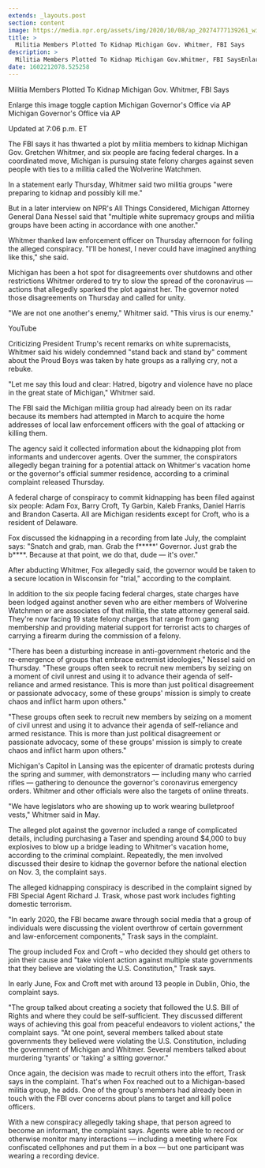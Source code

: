 ```yaml
--- 
extends: _layouts.post 
section: content 
image: https://media.npr.org/assets/img/2020/10/08/ap_20274777139261_wide-c13f974ac116c05ddda1a0c443e87287e85d878d.jpg?s=1400 
title: > 
  Militia Members Plotted To Kidnap Michigan Gov. Whitmer, FBI Says 
description: > 
  Militia Members Plotted To Kidnap Michigan Gov.Whitmer, FBI SaysEnlarge this image toggle caption Michigan Governor's Office via AP Michigan Governor's Office via APUpdated at 7:06 p.m.ETThe FBI says it has thwarted a plot by militia members to kidnap Michigan Gov.In a statement early Thursday, Whitmer said two militia groups "were preparing to kidnap and possibly kill me.""Let me say this loud and clear: Hatred, bigotry and violence have no place in the great state of Michigan," Whitmer said. 
date: 1602212078.525258 
--- 
```

Militia Members Plotted To Kidnap Michigan Gov. Whitmer, FBI Says

Enlarge this image toggle caption Michigan Governor's Office via AP Michigan Governor's Office via AP

Updated at 7:06 p.m. ET

The FBI says it has thwarted a plot by militia members to kidnap Michigan Gov. Gretchen Whitmer, and six people are facing federal charges. In a coordinated move, Michigan is pursuing state felony charges against seven people with ties to a militia called the Wolverine Watchmen.

In a statement early Thursday, Whitmer said two militia groups "were preparing to kidnap and possibly kill me."

But in a later interview on NPR's All Things Considered, Michigan Attorney General Dana Nessel said that "multiple white supremacy groups and militia groups have been acting in accordance with one another."

Whitmer thanked law enforcement officer on Thursday afternoon for foiling the alleged conspiracy. "I'll be honest, I never could have imagined anything like this," she said.

Michigan has been a hot spot for disagreements over shutdowns and other restrictions Whitmer ordered to try to slow the spread of the coronavirus — actions that allegedly sparked the plot against her. The governor noted those disagreements on Thursday and called for unity.

"We are not one another's enemy," Whitmer said. "This virus is our enemy."

YouTube

Criticizing President Trump's recent remarks on white supremacists, Whitmer said his widely condemned "stand back and stand by" comment about the Proud Boys was taken by hate groups as a rallying cry, not a rebuke.

"Let me say this loud and clear: Hatred, bigotry and violence have no place in the great state of Michigan," Whitmer said.

The FBI said the Michigan militia group had already been on its radar because its members had attempted in March to acquire the home addresses of local law enforcement officers with the goal of attacking or killing them.

The agency said it collected information about the kidnapping plot from informants and undercover agents. Over the summer, the conspirators allegedly began training for a potential attack on Whitmer's vacation home or the governor's official summer residence, according to a criminal complaint released Thursday.

A federal charge of conspiracy to commit kidnapping has been filed against six people: Adam Fox, Barry Croft, Ty Garbin, Kaleb Franks, Daniel Harris and Brandon Caserta. All are Michigan residents except for Croft, who is a resident of Delaware.

Fox discussed the kidnapping in a recording from late July, the complaint says: "Snatch and grab, man. Grab the f*****' Governor. Just grab the b****. Because at that point, we do that, dude — it's over."

After abducting Whitmer, Fox allegedly said, the governor would be taken to a secure location in Wisconsin for "trial," according to the complaint.

In addition to the six people facing federal charges, state charges have been lodged against another seven who are either members of Wolverine Watchmen or are associates of that militia, the state attorney general said. They're now facing 19 state felony charges that range from gang membership and providing material support for terrorist acts to charges of carrying a firearm during the commission of a felony.

"There has been a disturbing increase in anti-government rhetoric and the re-emergence of groups that embrace extremist ideologies," Nessel said on Thursday. "These groups often seek to recruit new members by seizing on a moment of civil unrest and using it to advance their agenda of self-reliance and armed resistance. This is more than just political disagreement or passionate advocacy, some of these groups' mission is simply to create chaos and inflict harm upon others."

"These groups often seek to recruit new members by seizing on a moment of civil unrest and using it to advance their agenda of self-reliance and armed resistance. This is more than just political disagreement or passionate advocacy, some of these groups' mission is simply to create chaos and inflict harm upon others."

Michigan's Capitol in Lansing was the epicenter of dramatic protests during the spring and summer, with demonstrators — including many who carried rifles — gathering to denounce the governor's coronavirus emergency orders. Whitmer and other officials were also the targets of online threats.

"We have legislators who are showing up to work wearing bulletproof vests," Whitmer said in May.

The alleged plot against the governor included a range of complicated details, including purchasing a Taser and spending around $4,000 to buy explosives to blow up a bridge leading to Whitmer's vacation home, according to the criminal complaint. Repeatedly, the men involved discussed their desire to kidnap the governor before the national election on Nov. 3, the complaint says.

The alleged kidnapping conspiracy is described in the complaint signed by FBI Special Agent Richard J. Trask, whose past work includes fighting domestic terrorism.

"In early 2020, the FBI became aware through social media that a group of individuals were discussing the violent overthrow of certain government and law-enforcement components," Trask says in the complaint.

The group included Fox and Croft – who decided they should get others to join their cause and "take violent action against multiple state governments that they believe are violating the U.S. Constitution," Trask says.

In early June, Fox and Croft met with around 13 people in Dublin, Ohio, the complaint says.

"The group talked about creating a society that followed the U.S. Bill of Rights and where they could be self-sufficient. They discussed different ways of achieving this goal from peaceful endeavors to violent actions," the complaint says. "At one point, several members talked about state governments they believed were violating the U.S. Constitution, including the government of Michigan and Whitmer. Several members talked about murdering 'tyrants' or 'taking' a sitting governor."

Once again, the decision was made to recruit others into the effort, Trask says in the complaint. That's when Fox reached out to a Michigan-based militia group, he adds. One of the group's members had already been in touch with the FBI over concerns about plans to target and kill police officers.

With a new conspiracy allegedly taking shape, that person agreed to become an informant, the complaint says. Agents were able to record or otherwise monitor many interactions — including a meeting where Fox confiscated cellphones and put them in a box — but one participant was wearing a recording device.